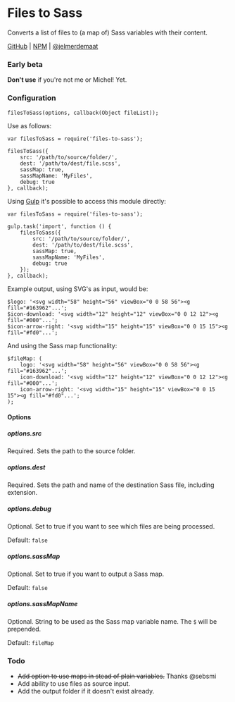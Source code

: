 # Files to Sass

Converts a list of files to (a map of) Sass variables with their content.

[GitHub](https://github.com/jelmerdemaat/files-to-sass) |
[NPM](https://www.npmjs.com/package/files-to-sass) |
[@jelmerdemaat](https://twitter.com/jelmerdemaat)

### Early beta

**Don't use** if you're not me or Michel! Yet.

### Configuration

`filesToSass(options, callback(Object fileList));`

Use as follows:

```
var filesToSass = require('files-to-sass');

filesToSass({
    src: '/path/to/source/folder/',
    dest: '/path/to/dest/file.scss',
    sassMap: true,           
    sassMapName: 'MyFiles',
    debug: true
}, callback);
```

Using [Gulp](http://gulpjs.com) it's possible to access this module directly:

```
var filesToSass = require('files-to-sass');

gulp.task('import', function () {
    filesToSass({
        src: '/path/to/source/folder/',
        dest: '/path/to/dest/file.scss',
        sassMap: true,
        sassMapName: 'MyFiles',
        debug: true
    });
}, callback);
```

Example output, using SVG's as input, would be:

```
$logo: '<svg width="58" height="56" viewBox="0 0 58 56"><g fill="#163962"...';
$icon-download: '<svg width="12" height="12" viewBox="0 0 12 12"><g fill="#000"...';
$icon-arrow-right: '<svg width="15" height="15" viewBox="0 0 15 15"><g fill="#fd0"...';
```

And using the Sass map functionality:
```
$fileMap: (
    logo: '<svg width="58" height="56" viewBox="0 0 58 56"><g fill="#163962"...';
    icon-download: '<svg width="12" height="12" viewBox="0 0 12 12"><g fill="#000"...';
    icon-arrow-right: '<svg width="15" height="15" viewBox="0 0 15 15"><g fill="#fd0"...';
);
```

#### Options

##### options.src
Required. Sets the path to the source folder.

##### options.dest
Required. Sets the path and name of the destination Sass file, including extension.

##### options.debug
Optional. Set to true if you want to see which files are being processed.

Default: `false`

##### options.sassMap
Optional. Set to true if you want to output a Sass map.

Default: `false`

##### options.sassMapName
Optional. String to be used as the Sass map variable name. The `$` will be prepended.

Default: `fileMap`

### Todo

* ~~Add option to use maps in stead of plain variables.~~ Thanks @sebsmi
* Add ability to use files as source input.
* Add the output folder if it doesn't exist already.
